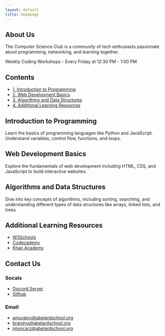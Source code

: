 ```yaml
---
layout: default
title: Homepage
---
```


## About Us
The Computer Science Club is a community of tech enthusiasts passionate about programming, networking, and learning together.

Weekly Coding Workshops - Every Friday at 12:30 PM - 1:00 PM

<section id="contents">
    <h2>Contents</h2>
    <nav>
        <ul>
            <li><a href="#intro-programming" class="btn">1. Introduction to Programming</a></li>
            <li><a href="#web-dev" class="btn">2. Web Development Basics</a></li>
            <li><a href="#algorithms" class="btn">3. Algorithms and Data Structures</a></li>
            <li><a href="#resources" class="btn">4. Additional Learning Resources</a></li>
        </ul>
    </nav>
</section>

<section id="intro-programming">
    <h2>Introduction to Programming</h2>
    <p>Learn the basics of programming languages like Python and JavaScript. Understand variables, control flow, functions, and loops.</p>
</section>

<section id="web-dev">
    <h2>Web Development Basics</h2>
    <p>Explore the fundamentals of web development including HTML, CSS, and JavaScript to build interactive websites.</p>
</section>

<section id="algorithms">
    <h2>Algorithms and Data Structures</h2>
    <p>Dive into key concepts of algorithms, including sorting, searching, and understanding different types of data structures like arrays, linked lists, and trees.</p>
</section>

<section id="resources">
    <h2>Additional Learning Resources</h2>
    <ul>
        <li><a href="https://www.w3schools.com/" target="_blank" class="btn">W3Schools</a></li>
        <li><a href="https://www.codecademy.com/" target="_blank" class="btn">Codecademy</a></li>
        <li><a href="https://www.khanacademy.org/computing/computer-programming" target="_blank" class="btn">Khan Academy</a></li>
    </ul>
</section>

<section id="contact">
    <h2>Contact Us</h2>
    <h3>Socals</h3>
        <ul>
            <li><a href="https://discord.gg/z2EEsPsTaQ" target="_blank" class="btn">Discord Server</a></li>
            <li><a href="https://github.com/Abelard-School-Computer-Science-Club" target="_blank" class="btn">Github</a></li>
        </ul>
    <h3>Email</h3>
    <ul>
        <li><a href="mailto:amuratov@abelardschool.org" target="_blank" class="btn">amuratov@abelardschool.org</a></li>
        <li><a href="mailto:brandys@abelardschool.org" target="_blank" class="btn">brandys@abelardschool.org</a></li>
        <li><a href="mailto:jmoncarz@abelardschool.org" target="_blank" class="btn">jmoncarz@abelardschool.org</a></li>
    </ul>
</section>
